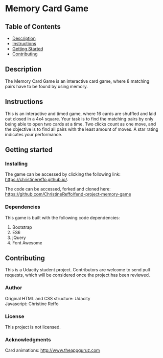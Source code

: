 # Memory Card Game

## Table of Contents

* [Description](#description)
* [Instructions](#instructions)
* [Getting Started](#getting-started)
* [Contributing](#contributing)

## Description

The Memory Card Game is an interactive card game, where 8 matching pairs have to be found by using memory.

## Instructions

This is an interactive and timed game, where 16 cards are shuffled and laid out closed in a 4x4 square. Your task is to find the matching pairs by only being able to open two cards at a time. Two clicks count as one move, and the objective is to find all pairs with the least amount of moves. A star rating indicates your performance.

## Getting started

### Installing

The game can be accessed by clicking the following link: https://christinereffo.github.io/.

The code can be accessed, forked and cloned here:
https://github.com/ChristineReffo/fend-project-memory-game

### Dependencies

This game is built with the following code dependencies:
1. Bootstrap
2. ES6
3. jQuery
4. Font Awesome


## Contributing

This is a Udacity student project. Contributors are welcome to send pull requests, which will be considered once the project has been reviewed.


### Author

Original HTML and CSS structure: Udacity  
Javascript: Christine Reffo


### License

This project is not licensed.


### Acknowledgments

Card animations: http://www.theappguruz.com
